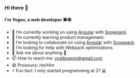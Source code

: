 ### Hi there 👋

#### I'm Yogev, a web developer 🕷️🕸️

- 🔭 I’m currently working on using [Angular](https://angular.io) with [Snowpack](https://snowpack.dev).
- 🌱 I’m currently learning product management.
- 👯 I’m looking to collaborate on using [Angular](https://angular.io) with [Snowpack](https://snowpack.dev).
- 🤔 I’m looking for help with Webpack optimizations.
- 💬 Ask me about anything 🙂
- 📫 How to reach me:  [yogiboaron@gmail.com](mailto:yogiboaron@gmail.com)
- 😄 Pronouns: He/Him
- ⚡ Fun fact: I only started programming at 27 💻

